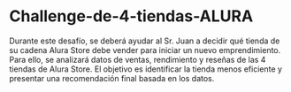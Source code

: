 # Challenge-de-4-tiendas-ALURA
Durante este desafío, se deberá ayudar al Sr. Juan a decidir qué tienda de su cadena Alura Store debe vender para iniciar un nuevo emprendimiento. Para ello, se analizará datos de ventas, rendimiento y reseñas de las 4 tiendas de Alura Store. El objetivo es identificar la tienda menos eficiente y presentar una recomendación final basada en los datos.
